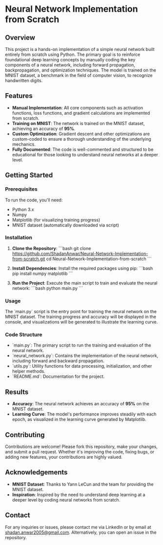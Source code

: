 
# Neural Network Implementation from Scratch

## Overview

This project is a hands-on implementation of a simple neural network built entirely from scratch using Python. The primary goal is to reinforce foundational deep learning concepts by manually coding the key components of a neural network, including forward propagation, backpropagation, and optimization techniques. The model is trained on the MNIST dataset, a benchmark in the field of computer vision, to recognize handwritten digits.

## Features

- **Manual Implementation**: All core components such as activation functions, loss functions, and gradient calculations are implemented from scratch.
- **Training on MNIST**: The network is trained on the MNIST dataset, achieving an accuracy of **95%**.
- **Custom Optimization**: Gradient descent and other optimizations are custom-coded to ensure a thorough understanding of the underlying mechanics.
- **Fully Documented**: The code is well-commented and structured to be educational for those looking to understand neural networks at a deeper level.

## Getting Started

### Prerequisites

To run the code, you'll need:

- Python 3.x
- Numpy
- Matplotlib (for visualizing training progress)
- MNIST dataset (automatically downloaded via script)

### Installation

1. **Clone the Repository**:
   \`\`\`bash
   git clone https://github.com/ShadanAnwar/Neural-Network-Implementation-from-scratch.git
   cd Neural-Network-Implementation-from-scratch
   \`\`\`

2. **Install Dependencies**:
   Install the required packages using pip:
   \`\`\`bash
   pip install numpy matplotlib
   \`\`\`

3. **Run the Project**:
   Execute the main script to train and evaluate the neural network:
   \`\`\`bash
   python main.py
   \`\`\`

### Usage

The \`main.py\` script is the entry point for training the neural network on the MNIST dataset. The training progress and accuracy will be displayed in the console, and visualizations will be generated to illustrate the learning curve.

### Code Structure

- \`main.py\`: The primary script to run the training and evaluation of the neural network.
- \`neural_network.py\`: Contains the implementation of the neural network, including forward and backward propagation.
- \`utils.py\`: Utility functions for data processing, initialization, and other helper methods.
- \`README.md\`: Documentation for the project.

## Results

- **Accuracy**: The neural network achieves an accuracy of **95%** on the MNIST dataset.
- **Learning Curve**: The model's performance improves steadily with each epoch, as visualized in the learning curve generated by Matplotlib.

## Contributing

Contributions are welcome! Please fork this repository, make your changes, and submit a pull request. Whether it's improving the code, fixing bugs, or adding new features, your contributions are highly valued.

## Acknowledgements

- **MNIST Dataset**: Thanks to Yann LeCun and the team for providing the MNIST dataset.
- **Inspiration**: Inspired by the need to understand deep learning at a deeper level by coding neural networks from scratch.

## Contact

For any inquiries or issues, please contact me via LinkedIn or by email at shadan.anwar2005@gmail.com. Alternatively, you can open an issue in the repository.
